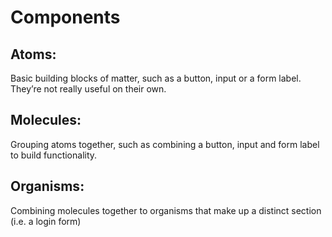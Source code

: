 # Components

## Atoms:

Basic building blocks of matter, such as a button, input or a form label. They’re not really useful on their own.

## Molecules:

Grouping atoms together, such as combining a button, input and form label to build functionality.

## Organisms:

Combining molecules together to organisms that make up a distinct section (i.e. a login form)
